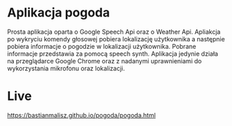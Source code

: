 # Aplikacja pogoda
Prosta aplikacja oparta o Google Speech Api oraz o Weather Api. Apliakcja po wykryciu komendy głosowej pobiera lokalizację użytkownika a następnie pobiera informacje o pogodzie w lokalizacji użytkownika. Pobrane informacje przedstawia za pomocą speech synth. Aplikacja jedynie działa na przeglądarce Google Chrome oraz z nadanymi uprawnieniami do wykorzystania mikrofonu oraz lokalizacji.

# Live
https://bastianmalisz.github.io/pogoda/pogoda.html

